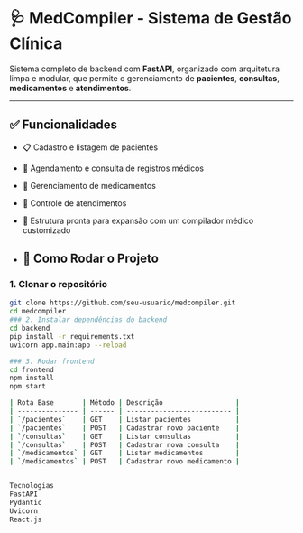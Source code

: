 # 🩺 MedCompiler - Sistema de Gestão Clínica

Sistema completo de backend com **FastAPI**, organizado com arquitetura limpa e modular, que permite o gerenciamento de **pacientes**, **consultas**, **medicamentos** e **atendimentos**.

---

## ✅ Funcionalidades

- 📋 Cadastro e listagem de pacientes
- 📅 Agendamento e consulta de registros médicos
- 💊 Gerenciamento de medicamentos
- 🏥 Controle de atendimentos
- 🔧 Estrutura pronta para expansão com um compilador médico customizado

- ## 🚀 Como Rodar o Projeto

### 1. Clonar o repositório

```bash
git clone https://github.com/seu-usuario/medcompiler.git
cd medcompiler
### 2. Instalar dependências do backend
cd backend
pip install -r requirements.txt
uvicorn app.main:app --reload

### 3. Rodar frontend
cd frontend
npm install
npm start

| Rota Base       | Método | Descrição                  |
| --------------- | ------ | -------------------------- |
| `/pacientes`    | GET    | Listar pacientes           |
| `/pacientes`    | POST   | Cadastrar novo paciente    |
| `/consultas`    | GET    | Listar consultas           |
| `/consultas`    | POST   | Cadastrar nova consulta    |
| `/medicamentos` | GET    | Listar medicamentos        |
| `/medicamentos` | POST   | Cadastrar novo medicamento |


Tecnologias
FastAPI
Pydantic
Uvicorn
React.js

